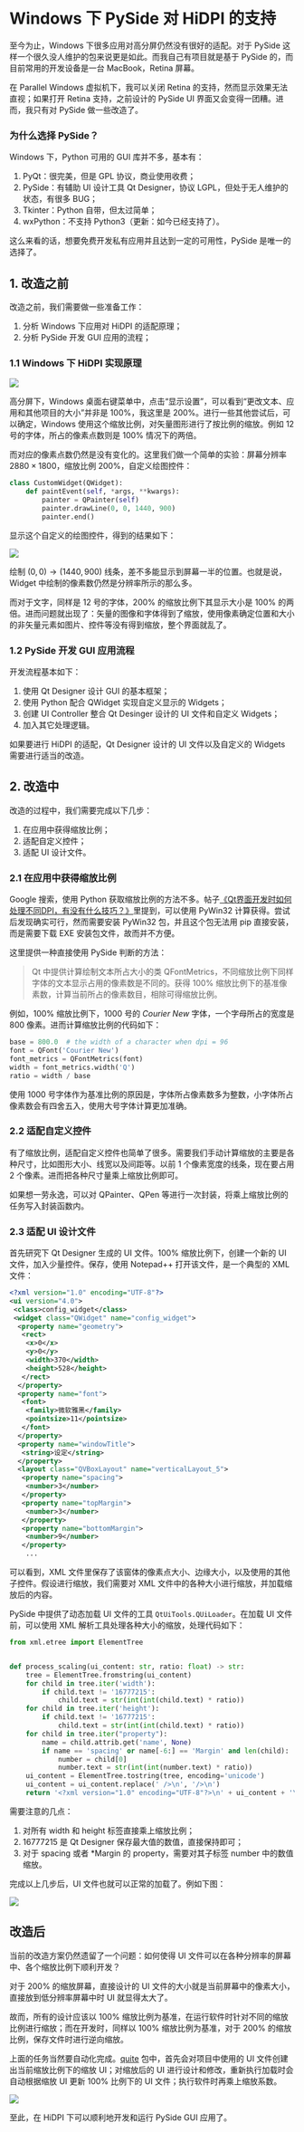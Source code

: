 # Windows 下 PySide 对 HiDPI 的支持

至今为止，Windows 下很多应用对高分屏仍然没有很好的适配。对于 PySide 这样一个很久没人维护的包来说更是如此。而我自己有项目就是基于 PySide 的，而目前常用的开发设备是一台 MacBook，Retina 屏幕。

在 Parallel Windows 虚拟机下，我可以关闭 Retina 的支持，然而显示效果无法直视；如果打开 Retina 支持，之前设计的 PySide UI 界面又会变得一团糟。进而，我只有对 PySide 做一些改造了。

### 为什么选择 PySide？

Windows 下，Python 可用的 GUI 库并不多，基本有：

1. PyQt：很完美，但是 GPL 协议，商业使用收费；
2. PySide：有辅助 UI 设计工具 Qt Designer，协议 LGPL，但处于无人维护的状态，有很多 BUG；
3. Tkinter：Python 自带，但太过简单；
4. wxPython：不支持 Python3（更新：如今已经支持了）。

这么来看的话，想要免费开发私有应用并且达到一定的可用性，PySide 是唯一的选择了。

## 1. 改造之前 

改造之前，我们需要做一些准备工作：

1. 分析 Windows 下应用对 HiDPI 的适配原理；
2. 分析 PySide 开发 GUI 应用的流程；

### 1.1 Windows 下 HiDPI 实现原理

![](../images/f0bcc53459a2ff42a386cfc1e1ab924a.png)

高分屏下，Windows 桌面右键菜单中，点击“显示设置”，可以看到“更改文本、应用和其他项目的大小”并非是 100%，我这里是 200%。进行一些其他尝试后，可以确定，Windows 使用这个缩放比例，对矢量图形进行了按比例的缩放。例如 12 号的字体，所占的像素点数则是 100% 情况下的两倍。

而对应的像素点数仍然是没有变化的。这里我们做一个简单的实验：屏幕分辨率 $2880 \times 1800$，缩放比例 200%，自定义绘图控件：

```python
class CustomWidget(QWidget):
    def paintEvent(self, *args, **kwargs):
        painter = QPainter(self)
        painter.drawLine(0, 0, 1440, 900)
        painter.end()
```

显示这个自定义的绘图控件，得到的结果如下：

![](../images/f078e64d82fe6284896b359405186600.png)

绘制 $(0, 0)\rightarrow (1440, 900)$ 线条，差不多能显示到屏幕一半的位置。也就是说，Widget 中绘制的像素数仍然是分辨率所示的那么多。

而对于文字，同样是 12 号的字体，200% 的缩放比例下其显示大小是 100% 的两倍。进而问题就出现了：矢量的图像和字体得到了缩放，使用像素确定位置和大小的非矢量元素如图片、控件等没有得到缩放，整个界面就乱了。

### 1.2 PySide 开发 GUI 应用流程

开发流程基本如下：

1. 使用 Qt Designer 设计 GUI 的基本框架；
2. 使用 Python 配合 QWidget 实现自定义显示的 Widgets；
3. 创建 UI Controller 整合 Qt Desinger 设计的 UI 文件和自定义 Widgets；
4. 加入其它处理逻辑。

如果要进行 HiDPI 的适配，Qt Designer 设计的 UI 文件以及自定义的 Widgets 需要进行适当的改造。

## 2. 改造中

改造的过程中，我们需要完成以下几步：

1. 在应用中获得缩放比例；
2. 适配自定义控件；
3. 适配 UI 设计文件。

### 2.1 在应用中获得缩放比例

Google 搜索，使用 Python 获取缩放比例的方法不多。帖子[《Qt界面开发时如何处理不同DPI，有没有什么技巧？》](http://www.dewen.net.cn/q/14485/Qt%E7%95%8C%E9%9D%A2%E5%BC%80%E5%8F%91%E6%97%B6%E5%A6%82%E4%BD%95%E5%A4%84%E7%90%86%E4%B8%8D%E5%90%8CDPI%EF%BC%8C%E6%9C%89%E6%B2%A1%E6%9C%89%E4%BB%80%E4%B9%88%E6%8A%80%E5%B7%A7%EF%BC%9F)里提到，可以使用 PyWin32 计算获得。尝试后发现确实可行，然而需要安装 PyWin32 包，并且这个包无法用 pip 直接安装，而是需要下载 EXE 安装包文件，故而并不方便。

这里提供一种直接使用 PySide 判断的方法：

> Qt 中提供计算绘制文本所占大小的类 QFontMetrics，不同缩放比例下同样字体的文本显示占用的像素数是不同的。获得 100% 缩放比例下的基准像素数，计算当前所占的像素数目，相除可得缩放比例。

例如，100% 缩放比例下，1000 号的 *Courier New* 字体，一个字母所占的宽度是 800 像素。进而计算缩放比例的代码如下：

```python
base = 800.0  # the width of a character when dpi = 96
font = QFont('Courier New')
font_metrics = QFontMetrics(font)
width = font_metrics.width('Q')
ratio = width / base
```

使用 1000 号字体作为基准比例的原因是，字体所占像素数多为整数，小字体所占像素数会有四舍五入，使用大号字体计算更加准确。

### 2.2 适配自定义控件

有了缩放比例，适配自定义控件也简单了很多。需要我们手动计算缩放的主要是各种尺寸，比如图形大小、线宽以及间距等。以前 1 个像素宽度的线条，现在要占用 2 个像素。进而把各种尺寸量乘上缩放比例即可。

如果想一劳永逸，可以对 QPainter、QPen 等进行一次封装，将乘上缩放比例的任务写入封装函数内。

### 2.3 适配 UI 设计文件

首先研究下 Qt Designer 生成的 UI 文件。100% 缩放比例下，创建一个新的 UI 文件，加入少量控件。保存，使用 Notepad++ 打开该文件，是一个典型的 XML 文件：

```xml
<?xml version="1.0" encoding="UTF-8"?>
<ui version="4.0">
 <class>config_widget</class>
 <widget class="QWidget" name="config_widget">
  <property name="geometry">
   <rect>
    <x>0</x>
    <y>0</y>
    <width>370</width>
    <height>528</height>
   </rect>
  </property>
  <property name="font">
   <font>
    <family>微软雅黑</family>
    <pointsize>11</pointsize>
   </font>
  </property>
  <property name="windowTitle">
   <string>设定</string>
  </property>
  <layout class="QVBoxLayout" name="verticalLayout_5">
   <property name="spacing">
    <number>3</number>
   </property>
   <property name="topMargin">
    <number>3</number>
   </property>
   <property name="bottomMargin">
    <number>9</number>
   </property>
    ...
```

可以看到，XML 文件里保存了该窗体的像素点大小、边缘大小，以及使用的其他子控件。假设进行缩放，我们需要对 XML 文件中的各种大小进行缩放，并加载缩放后的内容。

PySide 中提供了动态加载 UI 文件的工具 `QtUiTools.QUiLoader`。在加载 UI 文件前，可以使用 XML 解析工具处理各种大小的缩放，处理代码如下：

```python
from xml.etree import ElementTree


def process_scaling(ui_content: str, ratio: float) -> str:
    tree = ElementTree.fromstring(ui_content)
    for child in tree.iter('width'):
        if child.text != '16777215':
            child.text = str(int(int(child.text) * ratio))
    for child in tree.iter('height'):
        if child.text != '16777215':
            child.text = str(int(int(child.text) * ratio))
    for child in tree.iter("property"):
        name = child.attrib.get('name', None)
        if name == 'spacing' or name[-6:] == 'Margin' and len(child):
            number = child[0]
            number.text = str(int(int(number.text) * ratio))
    ui_content = ElementTree.tostring(tree, encoding='unicode')
    ui_content = ui_content.replace(' />\n', '/>\n')
    return '<?xml version="1.0" encoding="UTF-8"?>\n' + ui_content + '\n'
```

需要注意的几点：

1. 对所有 width 和 height 标签直接乘上缩放比例；
2. 16777215 是 Qt Designer 保存最大值的数值，直接保持即可；
3. 对于 spacing 或者 *Margin 的 property，需要对其子标签 number 中的数值缩放。

完成以上几步后，UI 文件也就可以正常的加载了。例如下图：

![](../images/f091b04b5563089e397ef0bb1b76866e.png)

## 改造后

当前的改造方案仍然遗留了一个问题：如何使得 UI 文件可以在各种分辨率的屏幕中、各个缩放比例下顺利开发？

对于 200% 的缩放屏幕，直接设计的 UI 文件的大小就是当前屏幕中的像素大小，直接放到低分辨率屏幕中时 UI 就显得太大了。

故而，所有的设计应该以 100% 缩放比例为基准，在运行软件时针对不同的缩放比例进行缩放；而在开发时，同样以 100% 缩放比例为基准，对于 200% 的缩放比例，保存文件时进行逆向缩放。

上面的任务当然要自动化完成。[quite](https://github.com/sf-zhou/quite) 包中，首先会对项目中使用的 UI 文件创建出当前缩放比例下的缩放 UI；对缩放后的 UI 进行设计和修改，重新执行加载时会自动根据缩放 UI 更新 100% 比例下的 UI 文件；执行软件时再乘上缩放系数。

![](../images/22d84977c0f085787611deb23bbd3c1a.png)

至此，在 HiDPI 下可以顺利地开发和运行 PySide GUI 应用了。